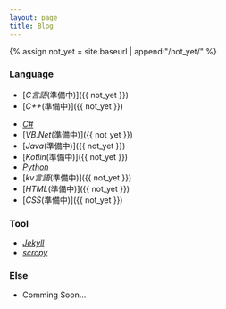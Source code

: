 ```yaml
---
layout: page
title: Blog
---
```


{% assign not_yet = site.baseurl | append:"/not_yet/" %}

### Language
- [*C言語*(準備中)]({{ not_yet }})
- [*C++*(準備中)]({{ not_yet }})
<!-- (language/c++) -->
- [*C#*](language/c23)
- [*VB.Net*(準備中)]({{ not_yet }})
- [*Java*(準備中)]({{ not_yet }})
- [*Kotlin*(準備中)]({{ not_yet }})
- [*Python*](language/python)
- [*kv言語*(準備中)]({{ not_yet }})
- [*HTML*(準備中)]({{ not_yet }})
- [*CSS*(準備中)]({{ not_yet }})

### Tool
- [*Jekyll*](tool/jekyll)
- [*scrcpy*](tool/scrcpy)

### Else
- Comming Soon...
